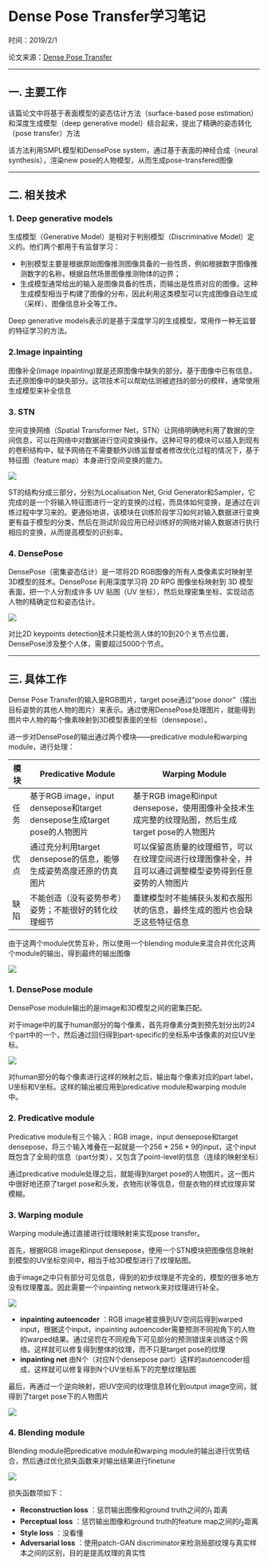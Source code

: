 # Dense Pose Transfer学习笔记

时间：2019/2/1

论文来源：[Dense Pose Transfer]( http://openaccess.thecvf.com/content_ECCV_2018/papers/Natalia_Neverova_Two_Stream__ECCV_2018_paper.pdf)

------

## 一. 主要工作

该篇论文中将基于表面模型的姿态估计方法（surface-based pose estimation）和深度生成模型（deep generative model）结合起来，提出了精确的姿态转化（pose transfer）方法

该方法利用SMPL模型和DensePose system，通过基于表面的神经合成（neural synthesis），渲染new pose的人物模型，从而生成pose-transfered图像



------

## 二. 相关技术

### 1. Deep generative models

生成模型（Generative Model）是相对于判别模型（Discriminative Model）定义的。他们两个都用于有监督学习：

- 判别模型主要是根据原始图像推测图像具备的一些性质，例如根据数字图像推测数字的名称，根据自然场景图像推测物体的边界；
- 生成模型通常给出的输入是图像具备的性质，而输出是性质对应的图像。这种生成模型相当于构建了图像的分布，因此利用这类模型可以完成图像自动生成（采样）、图像信息补全等工作。

Deep generative models表示的是基于深度学习的生成模型，常用作一种无监督的特征学习的方法。



### 2.Image inpainting

图像补全(image inpainting)就是还原图像中缺失的部分。基于图像中已有信息，去还原图像中的缺失部分。这项技术可以帮助估测被遮挡的部分的模样，通常使用生成模型来补全信息



### 3. STN

空间变换网络（Spatial Transformer Net，STN）让网络明确地利用了数据的空间信息，可以在网络中对数据进行空间变换操作。这种可导的模块可以插入到现有的卷积结构中，赋予网络在不需要额外训练监督或者修改优化过程的情况下，基于特征图（feature map）本身进行空间变换的能力。

![](assets/14-1.png)

ST的结构分成三部分，分别为Localisation Net, Grid Generator和Sampler，它完成的是一个将输入特征图进行一定的变换的过程，而具体如何变换，是通过在训练过程中学习来的。更通俗地讲，该模块在训练阶段学习如何对输入数据进行变换更有益于模型的分类，然后在测试阶段应用已经训练好的网络对输入数据进行执行相应的变换，从而提高模型的识别率。



### 4. DensePose

DensePose（密集姿态估计）是一项将2D RGB图像的所有人类像素实时映射至3D模型的技术。DensePose 利用深度学习将 2D RPG 图像坐标映射到 3D 模型表面，把一个人分割成许多 UV 贴图（UV 坐标），然后处理密集坐标，实现动态人物的精确定位和姿态估计。

![](assets/14-2.png)

对比2D keypoints detection技术只能检测人体的10到20个关节点位置，DensePose涉及整个人体，需要超过5000个节点。



------

## 三. 具体工作

Dense Pose Transfer的输入是RGB图片，target pose通过“pose donor”（摆出目标姿势的其他人物的图片）来表示。通过使用DensePose处理图片，就能得到图片中人物的每个像素映射到3D模型表面的坐标（densepose）。

进一步对DensePose的输出通过两个模块——predicative module和warping module，进行处理：

| 模块 | Predicative Module                                           | Warping Module                                               |
| ---- | ------------------------------------------------------------ | ------------------------------------------------------------ |
| 任务 | 基于RGB image，input densepose和target densepose生成target pose的人物图片 | 基于RGB image和input densepose，使用图像补全技术生成完整的纹理贴图，然后生成target pose的人物图片 |
| 优点 | 通过充分利用target densepose的信息，能够生成姿势高度还原的仿真图片 | 可以保留高质量的纹理细节，可以在纹理空间进行纹理图像补全，并且可以通过调整模型姿势得到任意姿势的人物图片 |
| 缺陷 | 不能创造（没有姿势参考）姿势；不能很好的转化纹理细节         | 重建模型时不能捕获头发和衣服形状的信息，最终生成的图片也会缺乏这些特征信息 |

由于这两个module优势互补，所以使用一个blending module来混合并优化这两个module的输出，得到最终的输出图像

![](assets/14-4.png)



### 1. DensePose module

DensePose module输出的是image和3D模型之间的密集匹配。

对于image中的属于human部分的每个像素，首先将像素分类到预先划分出的24个part中的一个，然后通过回归得到part-specific的坐标系中该像素的对应UV坐标。

![](assets/14-3.png)



对human部分的每个像素进行这样的映射之后，输出每个像素对应的part label，U坐标和V坐标。这样的输出被应用到predicative module和warping module中。



### 2. Predicative module

Predicative module有三个输入：RGB image，input densepose和target densepose，将三个输入堆叠在一起就是一个$256*256*9$的input，这个input既包含了全局的信息（part分类），又包含了point-level的信息（连续的映射坐标）

通过predicative module处理之后，就能得到target pose的人物图片。这一图片中很好地还原了target pose和头发，衣物形状等信息，但是衣物的样式纹理非常模糊。



### 3. Warping module

Warping module通过直接进行纹理映射来实现pose transfer。

首先，根据RGB image和input densepose，使用一个STN模块把图像信息映射到模型的UV坐标空间中，相当于给3D模型进行了纹理贴图。

由于image之中只有部分可见信息，得到的初步纹理是不完全的，模型的很多地方没有纹理覆盖。因此需要一个inpainting network来对纹理进行补全。

![](assets/14-7.png)

- **inpainting autoencoder** ：RGB image被变换到UV空间后得到warped input，根据这个input，inpainting autoencoder需要预测不同视角下的人物的warped结果。通过惩罚在不同视角下可见部分的预测错误来训练这个网络。这样就可以修复得到整体的纹理，而不只是target pose的纹理
- **inpainting net** 由N个（对应N个densepose part）这样的autoencoder组成，这样就可以修复得到N个UV坐标系下的完整纹理贴图

最后，再通过一个逆向映射，把UV空间的纹理信息转化到output image空间，就得到了target pose下的人物图片

![](assets/14-6.png)



### 4. Blending module

Blending module把predicative module和warping module的输出进行优势结合，然后通过优化损失函数来对输出结果进行finetune

![](assets/14-5.png)

损失函数项如下：

- **Reconstruction loss** ：惩罚输出图像和ground truth之间的$l_1$ 距离
- **Perceptual loss** ：惩罚输出图像和ground truth的feature map之间的$l_2$距离
- **Style loss** ：没看懂
- **Adversarial loss** ：使用patch-GAN discriminator来检测局部纹理与真实样本之间的区别，目的是提高纹理的真实性 